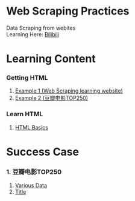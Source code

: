 # Web Scraping Practices
Data Scraping from webites\
Learning Here: [Bilibili](https://www.bilibili.com/video/BV1d54y1g7db/?p=9&spm_id_from=pageDriver&vd_source=82cc9f8195ff57b14f4f1d470824ef31)

# Learning Content
### Getting HTML
1. [Example 1 (Web Scraping learning website)](https://github.com/YapWH1208/Web-Scrap/blob/main/Learn/learn_03.py)
2. [Example 2 (豆瓣电影TOP250)](https://github.com/YapWH1208/Web-Scrap/blob/main/Learn/learn_04.py)
### Learn HTML
1. [HTML Basics](https://github.com/YapWH1208/Web-Scrap/blob/main/Learn/learn_08.html)

# Success Case
### 1. 豆瓣电影TOP250
1. [Various Data](https://github.com/YapWH1208/Web-Scrap/blob/main/Success%20Case/%E8%B1%86%E7%93%A3%E7%94%B5%E5%BD%B1Top250/various_data.py)
2. [Title](https://github.com/YapWH1208/Web-Scrap/blob/main/Success%20Case/%E8%B1%86%E7%93%A3%E7%94%B5%E5%BD%B1Top250/title.py)


